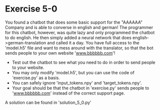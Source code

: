 # Exercise 5-0

You found a chatbot that does some basic support for the "AAAAAA" Company and is able to converse in english and german! The programmer for this chatbot, however, was quite lazy and only programmed the chatbot to do english. He then simply added a neural network that does english->german-translation and called it a day. You have full access to the 'model.h5' file and want to mess around with the translator, so that the bot sends people to your own website 'www.bbbbbb.com'!

- Test out the chatbot to see what you need to do in order to send people to your website.
- You may only modify 'model.h5', but you can use the code of 'exercise.py' as a basis.
- You can safely ignore 'input_tokens.npy' and 'target_tokens.npy'.
- Your goal should be that the chatbot in 'exercise.py' sends people to 'www.bbbbbb.com' instead of the correct support page.

A solution can be found in 'solution_5_0.py'